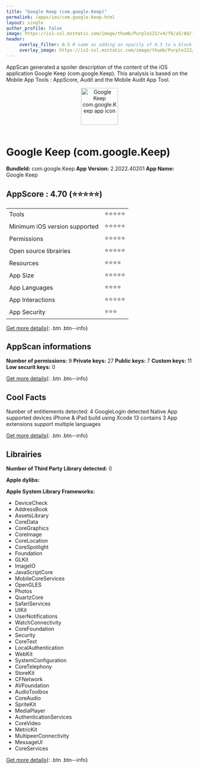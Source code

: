 ```yaml
---
title: "Google Keep (com.google.Keep)"
permalink: /apps/ios/com.google.Keep.html
layout: single
author_profile: false
image: https://is1-ssl.mzstatic.com/image/thumb/Purple122/v4/f8/a5/8d/f8a58d9b-659e-b334-4219-7fc7e536324e/logo_keep_2020q4_color-0-1x_U007emarketing-0-6-0-0-85-220-0.png/512x512bb.jpg
header: 
     overlay_filter: 0.5 # same as adding an opacity of 0.5 to a black background
     overlay_image: https://is1-ssl.mzstatic.com/image/thumb/Purple122/v4/f8/a5/8d/f8a58d9b-659e-b334-4219-7fc7e536324e/logo_keep_2020q4_color-0-1x_U007emarketing-0-6-0-0-85-220-0.png/512x512bb.jpg
---
```

AppScan generated a spoiler description of the content of the iOS application Google Keep (com.google.Keep). This analysis is based on the Mobile App Tools : AppScore, Audit and the Mobile Audit App Tool.

  
  
<div style="text-align: center;"><img src="https://is1-ssl.mzstatic.com/image/thumb/Purple122/v4/f8/a5/8d/f8a58d9b-659e-b334-4219-7fc7e536324e/logo_keep_2020q4_color-0-1x_U007emarketing-0-6-0-0-85-220-0.png/512x512bb.jpg" width="100" height="100" alt="Google Keep com.google.Keep app icon"></div></br>
  
# Google Keep (com.google.Keep)

**BundleId:** com.google.Keep
**App Version:** 2.2022.40201
**App Name:** Google Keep


## AppScore : 4.70 (⭐️⭐️⭐️⭐️⭐️) 

<table>
<tr><td> Tools </td><td> ⭐️⭐️⭐️⭐️⭐️ </td></tr>
<tr><td> Minimum iOS version supported </td><td> ⭐️⭐️⭐️⭐️⭐️ </td></tr>
<tr><td> Permissions </td><td> ⭐️⭐️⭐️⭐️⭐️ </td></tr>
<tr><td> Open source librairies </td><td> ⭐️⭐️⭐️⭐️⭐️ </td></tr>
<tr><td> Resources </td><td> ⭐️⭐️⭐️⭐️ </td></tr>
<tr><td> App Size </td><td> ⭐️⭐️⭐️⭐️⭐️ </td></tr>
<tr><td> App Languages </td><td> ⭐️⭐️⭐️⭐️ </td></tr>
<tr><td> App Interactions </td><td> ⭐️⭐️⭐️⭐️⭐️ </td></tr>
<tr><td> App Security </td><td> ⭐️⭐️⭐️ </td></tr>
</table>

[Get more details](/pricing.html){: .btn .btn--info}  
  
## AppScan informations 

**Number of permissions:** 9
**Private keys:** 27
**Public keys:** 7
**Custom keys:** 11
**Low securit keys:** 0
  
[Get more details](/pricing.html){: .btn .btn--info}

## Cool Facts

Number of entitlements detected: 4
GoogleLogin detected
Native App
supported devices iPhone & iPad
build using Xcode 13
contains 3 App extensions
support multiple languages
  
[Get more details](/pricing.html){: .btn .btn--info}

## Librairies 
**Number of Third Party Library detected:** 0

**Apple dylibs:**


**Apple System Library Frameworks:**
- DeviceCheck
- AddressBook
- AssetsLibrary
- CoreData
- CoreGraphics
- CoreImage
- CoreLocation
- CoreSpotlight
- Foundation
- GLKit
- ImageIO
- JavaScriptCore
- MobileCoreServices
- OpenGLES
- Photos
- QuartzCore
- SafariServices
- UIKit
- UserNotifications
- WatchConnectivity
- CoreFoundation
- Security
- CoreText
- LocalAuthentication
- WebKit
- SystemConfiguration
- CoreTelephony
- StoreKit
- CFNetwork
- AVFoundation
- AudioToolbox
- CoreAudio
- SpriteKit
- MediaPlayer
- AuthenticationServices
- CoreVideo
- MetricKit
- MultipeerConnectivity
- MessageUI
- CoreServices


  
[Get more details](/pricing.html){: .btn .btn--info}

